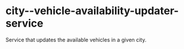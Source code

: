 # city--vehicle-availability-updater-service
Service that updates the available vehicles in a given city.
